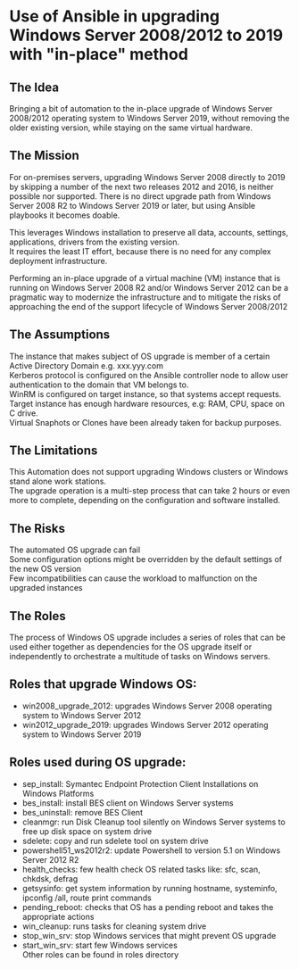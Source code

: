 
# Use of Ansible in upgrading Windows Server 2008/2012 to 2019 with "in-place" method 


## The Idea   
Bringing a bit of automation to the in-place upgrade of Windows Server 2008/2012 operating system to Windows Server 2019, without removing the older existing version, while staying on the same virtual hardware.   


## The Mission
For on-premises servers, upgrading Windows Server 2008 directly to 2019 by skipping a number of the next two releases 2012 and 2016, is neither possible nor supported. There is no direct upgrade path from Windows Server 2008 R2 to Windows Server 2019 or later, but using Ansible playbooks it becomes doable.    

This leverages Windows installation to preserve all data, accounts, settings, applications, drivers from the existing version.   
It requires the least IT effort, because there is no need for any complex deployment infrastructure.   

Performing an in-place upgrade of a virtual machine (VM) instance that is running on Windows Server 2008 R2 and/or Windows Server 2012 can be a pragmatic way to modernize the infrastructure and to mitigate the risks of approaching the end of the support lifecycle of Windows Server 2008/2012



## The Assumptions
The instance that makes subject of OS upgrade is member of a certain Active Directory Domain e.g. xxx.yyy.com  
Kerberos protocol is configured on the Ansible controller node to allow user authentication to the domain that VM belongs to.  
WinRM is configured on target instance, so that systems accept requests.  
Target instance has enough hardware resources, e.g: RAM, CPU, space on C drive.    
Virtual Snaphots or Clones have been already taken for backup purposes.   


## The Limitations
This Automation does not support upgrading Windows clusters or Windows stand alone work stations.       
The upgrade operation is a multi-step process that can take 2 hours or even more to complete, depending on the configuration and software installed.         


## The Risks     
The automated OS upgrade can fail     
Some configuration options might be overridden by the default settings of the new OS version                    
Few incompatibilities can cause the workload to malfunction on the upgraded instances    


## The Roles     
The process of Windows OS upgrade includes a series of roles that can be used either together as dependencies for the OS upgrade itself or independently to orchestrate a multitude of tasks on Windows servers.        


Roles that upgrade Windows OS:   
----------------    
- win2008_upgrade_2012: upgrades Windows Server 2008 operating system to Windows Server 2012     
- win2012_upgrade_2019: upgrades Windows Server 2012 operating system to Windows Server 2019     



Roles used during OS upgrade:    
----------------    
- sep_install: Symantec Endpoint Protection Client Installations on Windows Platforms
- bes_install: install BES client on Windows Server systems   
- bes_uninstall: remove BES Client
- cleanmgr: run Disk Cleanup tool silently on Windows Server systems to free up disk space on system drive     
- sdelete: copy and run sdelete tool on system drive    
- powershell51_ws2012r2: update Powershell to version 5.1 on Windows Server 2012 R2
- health_checks: few health check OS related tasks like: sfc, scan, chkdsk, defrag    
- getsysinfo: get system information by running hostname, systeminfo, ipconfig /all, route print commands     
- pending_reboot: checks that OS has a pending reboot and takes the appropriate actions    
- win_cleanup: runs tasks for cleaning system drive    
- stop_win_srv: stop Windows services that might prevent OS upgrade    
- start_win_srv: start few Windows services         
Other roles can be found in roles directory






